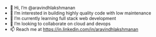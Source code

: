 - 👋 Hi, I’m @aravindhlakshmanan
- 👀 I’m interested in building highly quality code with low maintenance
- 🌱 I’m currently learning full stack web development
- 💞️ I’m looking to collaborate on cloud and devops
- 📫 Reach me at https://in.linkedin.com/in/aravindhlakshmanan

<!---
aravindhlakshmanan/aravindhlakshmanan is a ✨ special ✨ repository because its `README.md` (this file) appears on your GitHub profile.
You can click the Preview link to take a look at your changes.
--->
